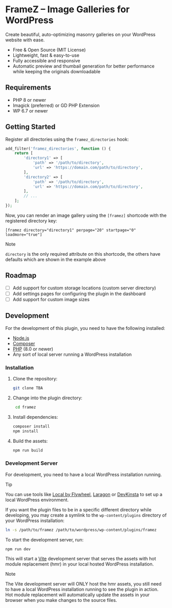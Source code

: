 # FrameZ – Image Galleries for WordPress

Create beautiful, auto-optimizing masonry galleries on your WordPress website with ease.

* Free & Open Source (MIT License)
* Lightweight, fast & easy-to-use
* Fully accessible and responsive
* Automatic preview and thumbail generation for better performance while keeping the originals downloadable

## Requirements

* PHP 8 or newer
* Imagick (preferred) or GD PHP Extension
* WP 6.7 or newer

## Getting Started

Register all directories using the `framez_directories` hook:

```php
add_filter('framez_directories', function () {
    return [
        'directory1' => [
            'path' => '/path/to/directory',
            'url' => 'https://domain.com/path/to/directory',
        ],
        'directory2' => [
            'path' => '/path/to/directory',
            'url' => 'https://domain.com/path/to/directory',
        ],
        // ...
    ];
});
```

Now, you can render an image gallery using the `[framez]` shortcode with the registered directory key:

```
[framez directory="directory1" perpage="20" startpage="0" loadmore="true"]
```
> [!NOTE]
> `directory` is the only required attribute on this shortcode, the others have defaults which are shown in the example above

## Roadmap
* [ ] Add support for custom storage locations (custom server directory)
* [ ] Add settings pages for configuring the plugin in the dashboard 
* [ ] Add support for custom image sizes

## Development

For the development of this plugin, you need to have the following installed:
* [Node.js](https://nodejs.org/en/download/)
* [Composer](https://getcomposer.org/download/)
* [PHP](https://www.php.net/downloads.php) (8.0 or newer)
* Any sort of local server running a WordPress installation

### Installation

1. Clone the repository:
   ```bash
   git clone TBA
   ```
2. Change into the plugin directory:
   ```bash
    cd framez
    ```
3. Install dependencies:
    ```bash
    composer install
    npm install
    ```
4. Build the assets:
    ```bash
    npm run build
    ```

### Development Server

For development, you need to have a local WordPress installation running.

> [!TIP]
> You can use tools like [Local by Flywheel](https://localwp.com/), [Laragon](https://laragon.org) or [DevKinsta](https://kinsta.com/devkinsta/) to set up a local WordPress environment.

If you want the plugin files to be in a specific different directory while developing, you may create a symlink to the `wp-content/plugins` directory of your WordPress installation:
```bash
ln -s /path/to/framez /path/to/wordpress/wp-content/plugins/framez
```

To start the development server, run:
```bash
npm run dev
```

This will start a [Vite](https://vite.dev/) development server that serves the assets with hot module replacement (hmr) in your local hosted WordPress installation.

> [!NOTE]
> The Vite development server will ONLY host the hmr assets, you still need to have a local WordPress installation running to see the plugin in action. Hot module replacement will automatically update the assets in your browser when you make changes to the source files.



